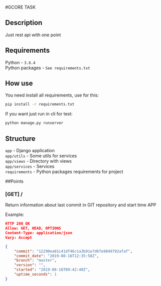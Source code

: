 #GCORE TASK

## Description

Just rest api with one point

## Requirements

Python - `3.6.4`  
Python packages - `See requirements.txt`

## How use

You need install all requirements, use for this:  
```bash
pip install -r requirements.txt
```

If you want just run in cli for test:    

```bash
python manage.py runserver
```

## Structure

`app` - Django application  
`app/utils` - Some utils for services  
`app/views` - Directory with views  
`app/services` - Services  
`requirements` - Python packages requirements for project   

##Points

### [GET] /

Return information about last commit in GIT repository and start time APP

Example:

```json
HTTP 200 OK
Allow: GET, HEAD, OPTIONS
Content-Type: application/json
Vary: Accept

{
    "commit": "12290ea81c41df46c1a3b91e7d6fe9849792afaf",
    "commit_date": "2019-08-16T12:35:58Z",
    "branch": "master",
    "version": "",
    "started": "2019-08-16T09:42:40Z",
    "uptime_seconds": 1
}
```
